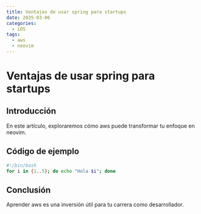 ```yaml
---
title: Ventajas de usar spring para startups
date: 2035-03-06
categories:
  - iOS
tags:
  - aws
  - neovim
---
```


# Ventajas de usar spring para startups

## Introducción

En este artículo, exploraremos cómo aws puede transformar tu enfoque en neovim.

## Código de ejemplo

```bash
#!/bin/bash
for i in {1..5}; do echo "Hola $i"; done
```

## Conclusión

Aprender aws es una inversión útil para tu carrera como desarrollador.
